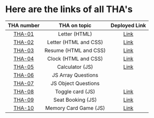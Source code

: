 # Here are the links of all THA's



| THA number               | THA on topic                  | Deployed Link                                                     |
| :----------------------: | :---------------------------: | :---------------------------------------------------------------: |
| [THA-01](./THA-01)       | Letter (HTML)                 | [Link](https://n9shant.github.io/Devsnest-Frontend-THA/THA-01/)   |
| [THA-02](./THA-02)       | Letter (HTML and CSS)         | [Link](https://n9shant.github.io/Devsnest-Frontend-THA/THA-02/)   |
| [THA-03](./THA-03)       | Resume (HTML and CSS)         | [Link](https://n9shant.github.io/Devsnest-Frontend-THA/THA-03/)   |
| [THA-04](./THA-04)       | Clock (HTML and CSS)          | [Link](https://n9shant.github.io/Devsnest-Frontend-THA/THA-04/)   |
| [THA-05](./THA-05)       | Calculator (JS)               | [Link](https://n9shant.github.io/Devsnest-Frontend-THA/THA-05/)   |
| [THA-06](./THA-06)       | JS Array Questions            |                                                                   |
| [THA-07](./THA-07)       | JS Object Questions           |                                                                   |
| [THA-08](./THA-08)       | Toggle card (JS)              | [Link](https://n9shant.github.io/Devsnest-Frontend-THA/THA-08/)   |
| [THA-09](./THA-09)       | Seat Booking (JS)             | [Link](https://n9shant.github.io/Devsnest-Frontend-THA/THA-09/)   |
| [THA-10](./THA-10)       | Memory Card Game (JS)         | [Link](https://n9shant.github.io/Devsnest-Frontend-THA/THA-10/)   |

